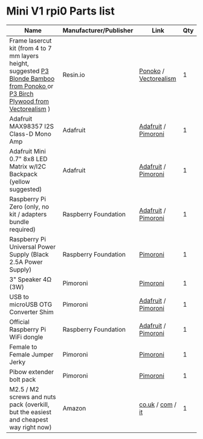 # Mini V1 rpi0 Parts list

Name | Manufacturer/Publisher | Link | Qty
------------ | ------------- | ------------ | -------------
Frame lasercut kit (from 4 to 7 mm layers height, suggested [P3 Blonde Bamboo from Ponoko ](http://www.ponoko.com/make-and-sell/show-material/567-bamboo-blonde-3-ply#main-image) or  [P3 Birch Plywood from Vectorealism](https://en.vectorealism.com/product/digifab/materials-for-laser-cutting/birch-plywood/) ) | Resin.io | [Ponoko](https://github.com/resin-io-playground/boombeastic/raw/master/designs/boomBeastic_mini_ponoko.eps) /  [Vectorealism](https://github.com/resin-io-playground/boombeastic/raw/master/designs/boomBeastic_mini_vectorealism.eps)| 1
Adafruit MAX98357 I2S Class-D Mono Amp | Adafruit | [Adafruit](https://www.adafruit.com/product/3006) / [Pimoroni](https://shop.pimoroni.com/products/adafruit-i2s-3w-class-d-amplifier-breakout-max98357a) | 1
Adafruit Mini 0.7" 8x8 LED Matrix w/I2C Backpack (yellow suggested) | Adafruit | [Adafruit](https://www.adafruit.com/products/871) / [Pimoroni](https://shop.pimoroni.com/products/adafruit-mini-8x8-led-matrix-w-i2c-backpack) | 1
Raspberry Pi Zero (only, no kit / adapters bundle required) | Raspberry Foundation | [Adafruit](https://www.adafruit.com/products/2885) / [Pimoroni](https://shop.pimoroni.com/products/raspberry-pi-zero) | 1
Raspberry Pi Universal Power Supply (Black 2.5A Power Supply) | Raspberry Foundation |  [Pimoroni](https://shop.pimoroni.com/products/raspberry-pi-universal-power-supply) | 1
3" Speaker 4Ω (3W) | Pimoroni |  [Pimoroni](https://shop.pimoroni.com/products/3-speaker-4-3w) | 1
USB to microUSB OTG Converter Shim | Pimoroni |  [Adafruit](https://www.adafruit.com/products/2910) / [Pimoroni](https://shop.pimoroni.com/products/usb-to-microusb-otg-converter-shim) | 1
Official Raspberry Pi WiFi dongle | Raspberry Foundation |  [Adafruit](https://www.adafruit.com/products/2638) / [Pimoroni](https://shop.pimoroni.com/products/official-raspberry-pi-wifi-dongle) | 1
Female to Female Jumper Jerky | Pimoroni | [Pimoroni](https://shop.pimoroni.com/products/jumper-jerky) | 1
Pibow extender bolt pack | Pimoroni |  [Pimoroni](https://shop.pimoroni.com/products/pibow-extender-bolt-pack) | 1
M2.5 / M2 screws and nuts pack (overkill, but the easiest and cheapest way right now) | Amazon | [co.uk](https://www.amazon.co.uk/Spacers-Stand-off-Plastic-Accessories-Assortment/dp/B01DJYXSHU/ref=sr_1_1?ie=UTF8&qid=1467796678&sr=8-1&keywords=M2+M3+nylon) / [com](https://www.amazon.com/Spacers-Stand-off-Plastic-Accessories-Assortment/dp/B00MMWDYI4/ref=sr_1_8?ie=UTF8&qid=1467796552&sr=8-8&keywords=M2+nylon+nut&refinements=p_85%3A2470955011) / [it](https://www.amazon.it/esagonali-distanziali-Kit-accessori-assortiti-plastica/dp/B01DJYXSHU/ref=sr_1_3?ie=UTF8&qid=1467796951&sr=8-3&keywords=M2+M3+nylon) | 1

